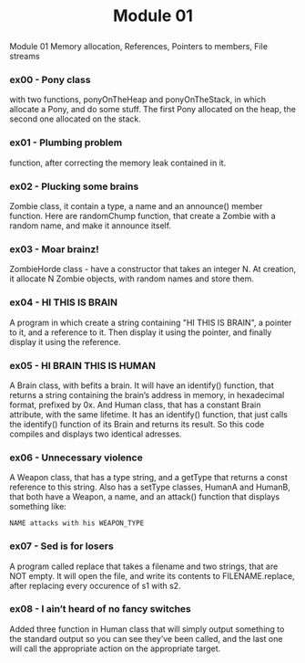 # <p align=center> Module 01 </p>

Module 01
Memory allocation, References, Pointers to members, File streams

### ex00 - Pony class 

with two functions, ponyOnTheHeap and ponyOnTheStack, in which allocate a Pony, and do some stuff. The first Pony allocated on the heap, the second one allocated on the stack.

### ex01 - Plumbing problem

function, after correcting the memory leak contained in it.

### ex02 - Plucking some brains

Zombie class, it contain a type, a name and an announce() member function. Here are randomChump function, that create a Zombie with a random name, and make it announce itself.

### ex03 - Moar brainz!

ZombieHorde class - have a constructor that takes an integer N. At creation, it allocate N Zombie objects, with random names and store them.

### ex04 - HI THIS IS BRAIN

A program in which create a string containing "HI THIS IS BRAIN", a pointer to it, and a reference to it. Then display it using the pointer, and finally display it using the reference.

### ex05 - HI BRAIN THIS IS HUMAN

A Brain class, with befits a brain. It will have an identify() function, that returns a string containing the brain’s address in memory, in hexadecimal format, prefixed by 0x. And Human class, that has a constant Brain attribute, with the same lifetime. It has an identify() function, that just calls the identify() function of its Brain and returns its result. So this code compiles and displays two identical adresses.

### ex06 - Unnecessary violence

A Weapon class, that has a type string, and a getType that returns a const reference to this string. Also has a setType classes, HumanA and HumanB, that both have a Weapon, a name, and an attack() function that displays something like:

```
NAME attacks with his WEAPON_TYPE
```

### ex07 - Sed is for losers

A program called replace that takes a filename and two strings, that are NOT empty. It will open the file, and write its contents to FILENAME.replace, after replacing every occurence of s1 with s2.

### ex08 - I ain’t heard of no fancy switches

Added three function in Human class that will simply output something to the standard output so you can see they’ve been called, and the last one will call the appropriate action on the appropriate target.
